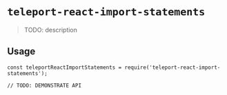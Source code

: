 # `teleport-react-import-statements`

> TODO: description

## Usage

```
const teleportReactImportStatements = require('teleport-react-import-statements');

// TODO: DEMONSTRATE API
```

